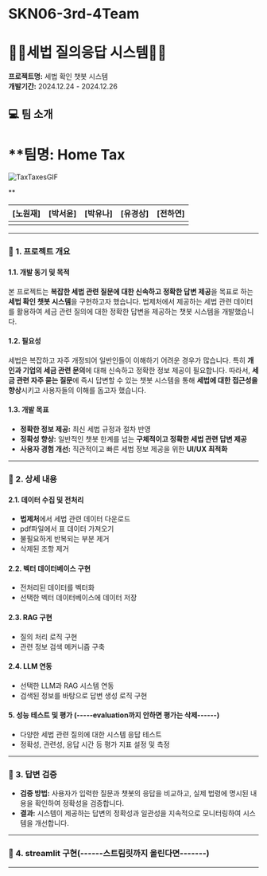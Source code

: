 # SKN06-3rd-4Team


# 👩‍⚖️세법 질의응답 시스템👨‍⚖️ 

**프로젝트명:** 세법 확인 챗봇 시스템  
**개발기간:** 2024.12.24 - 2024.12.26

## 💻 팀 소개

# **팀명: Home Tax 

![TaxTaxesGIF](https://github.com/user-attachments/assets/9fb562c4-7193-4f3c-87a8-68022176d9d8)

**

| [노원재] | [박서윤] | [박유나] | [유경상] | [전하연] |
|:-------:|:-------:|:-------:|:-------:|:-------:|
|         |         |         |         |         |

---

### 📌 1. 프로젝트 개요

#### 1.1. 개발 동기 및 목적  
본 프로젝트는 **복잡한 세법 관련 질문에 대한 신속하고 정확한 답변 제공**을 목표로 하는 **세법 확인 챗봇 시스템**을 구현하고자 했습니다. 법제처에서 제공하는 세법 관련 데이터를 활용하여 세금 관련 질의에 대한 정확한 답변을 제공하는 챗봇 시스템을 개발했습니다.  

#### 1.2. 필요성  
세법은 복잡하고 자주 개정되어 일반인들이 이해하기 어려운 경우가 많습니다. 특히 **개인과 기업의 세금 관련 문의**에 대해 신속하고 정확한 정보 제공이 필요합니다. 따라서, **세금 관련 자주 묻는 질문**에 즉시 답변할 수 있는 챗봇 시스템을 통해 **세법에 대한 접근성을 향상**시키고 사용자들의 이해를 돕고자 했습니다.

#### 1.3. 개발 목표  
- **정확한 정보 제공:** 최신 세법 규정과 절차 반영  
- **정확성 향상:** 일반적인 챗봇 한계를 넘는 **구체적이고 정확한 세법 관련 답변 제공**  
- **사용자 경험 개선:** 직관적이고 빠른 세법 정보 제공을 위한 **UI/UX 최적화**  

---

### 📌 2. 상세 내용

#### 2.1. 데이터 수집 및 전처리
- **법제처**에서 세법 관련 데이터 다운로드
- pdf파일에서 표 데이터 가져오기
- 불필요하게 반복되는 부분 제거  
- 삭제된 조항 제거

#### 2.2. 벡터 데이터베이스 구현 
- 전처리된 데이터를 벡터화
- 선택한 벡터 데이터베이스에 데이터 저장

#### 2.3. RAG 구현
- 질의 처리 로직 구현
- 관련 정보 검색 메커니즘 구축

#### 2.4. LLM 연동
- 선택한 LLM과 RAG 시스템 연동
- 검색된 정보를 바탕으로 답변 생성 로직 구현
  
#### 5. 성능 테스트 및 평가 (-----evaluation까지 안하면 평가는 삭제------)
- 다양한 세법 관련 질의에 대한 시스템 응답 테스트
- 정확성, 관련성, 응답 시간 등 평가 지표 설정 및 측정
  
---
### 📌 3. 답변 검증
- **검증 방법:** 사용자가 입력한 질문과 챗봇의 응답을 비교하고, 실제 법령에 명시된 내용을 확인하여 정확성을 검증합니다.
- **결과:** 시스템이 제공하는 답변의 정확성과 일관성을 지속적으로 모니터링하여 시스템을 개선합니다.

---
### 📌 4. streamlit 구현(------스트림릿까지 올린다면-------)






---
